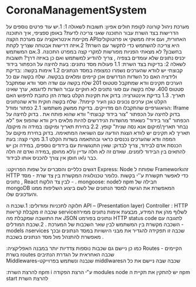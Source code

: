 # CoronaManagementSystem
מערכת ניהול קורונה לקופת חולים
אפיון:
תשובות לשאולה 1:
1.יש עוד פרטים נוספים על הדרישות בצד השרת עבור התוכנה שאני צריכה לדעת? 
באופן ספציפי, איך התוכנה מקיימת אינטראקציה עם מערכת הקצה 
APIהאחורית, ועם איזה  ממשקי 
 או פרוטוקולים היא צריכה להשתמש כדי לתקשר עם השרת? 
2.איזה  דרישות אבטחה שצריך לקחת בחשבון? לא מצאתי הפניות מפורשות למקרי קצה במפרט התכונה. 
3.אם המשתמש יכניס נתונים שלא עומדים בצפיה , צריך להודיע למשתמש ואם כן באיזה דרך?
תשובות לשאלה 2:
בדיקות בצד השרת:
1.1 פעולות מסד נתונים:
 בעת לחיצה על הכפתור בידוד קבוצתי יש לוודא שהערכים נשמרו כמצופה במסד הנתונים 
1.2 אימות בקשה:
:בדיקת ולידציה האם כל השדות הנדרשים אכן קיימים ומלאים בבקשה.
שלח בקשה עם כל הערכים תקינים וודא שמתקבל סטטוס 201
שלח בקשה עם שדה חסר וודא שמתקבל סטטוס 400.
 שלח בקשה עם סוגי נתונים לא חוקיים עבור השדות לדוגמא, ערך שאינו תאריך.
1.3 בדיקת אינטגרציה:
בדוק את תקינות הקלט בשדה הזן כתובת לחיפוש האם הקלט אכן ערכים נכונים כגון העיר קיימת?.
 שלח בקשה חוקית וודא שהנתונים הגיאוגרפיים שהתקבלו הם מדוייקים.
בדיקת ממשק משתמש:
2.1 כפתור ומודל:
Iframe בדוק לחיצה על הכפתור "צור בידוד קבוצתי" וודא שהוא פותח את .
בדוק לחיצה על הכפתור "צור בידוד" כשאחד מהשדות הנידרשים להיות מלאים ריק וודא שהפופ אפ "לא נבחר תאריך\מיקום אנא נסה שנית" קופץ.
2.2 בחירת תאריך ומיקום:
במידה וה מיקום/ תאריך לא תקינים יש לוודא הצגת הודעה עם השגיאה המתאימה.
בדוק בחירת מיקום על המפה וודא שהערכים נכנסים כראוי ובהתאמה בשדות הקלט
3.1 מקרי קצה:
בעת הכנסת אדם לבידוד, צריך לבדוק:
  שאין התנגשויות עם בידודים נוספים, במידה וכן יש להתאים בין הבידוד לזמנים.
שאדם זה לא חלה עדיין ו\לא מחוסן ,במידה ואדם זה חלה כבר ו\או חוסן אין צורך להכניס אותו לבידוד.

:דגשים כלליים והסברים על שפות הפרויקט 
Express:
Node שפותח ל Frameworkזהו  
  HTTP כדי לאפשר תקשורת ע''י בקשות 
  .כלומר טכנולוגיה המקשרת בין צד שרת - מסד נתונים
 , React לבין צד הלקוח - .
mongoose: 
nodeל npm חבילה של  
 mongoDB המאפשרת את הגישה למסד הנתונים של 
 לשם ביצוע השליפות ממנו והעדכונים שלו.

חלוקה לתכניות ומודולים:
1.שכבת ה API – (Presentation layer) Controller :
 HTTP שכבה זו מקבלת קריאות
serviceלשלוף מהן את המידע, מבצעת אימות נתונים ממירה את התושבה שמקבלת מה 
 JSON ונתונים בפורמט HTTP status code לתגובה עם
השכבה מקשרת בין המשתמש לבין שאר השכבות של המערכת . 
2.שכבת המודלים -models
 הservices שכבה זו תפקידה להגדיר את מבני היושויות במסד הנתונים ובכך מאפשרת להתנהל מול מסד הנתונים בשכבת  . 

:כמו כן ניישם גם שכבות נוספות צדדיות יותר במבנה האפליקציה
Routes - הקיימים בשרת routes שכבה האחראית על הגדרת הנתיבים   
Middlewares-שנבנה ונשתמש בפרוייקט middlwaresשכבה שבה ניישם את כל ה  

:להרצת השרת 
npm i ע"י הרצת הפקודה modules node יש להתקין את תקיית ה 
npm start להרצת השרת
